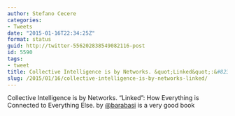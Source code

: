 ```yaml
---
author: Stefano Cecere
categories:
- Tweets
date: "2015-01-16T22:34:25Z"
format: status
guid: http://twitter-556202838549082116-post
id: 5590
tags:
- tweet
title: Collective Intelligence is by Networks. &quot;Linked&quot;:&#8230;
slug: /2015/01/16/collective-intelligence-is-by-networks-linked/
---
```


Collective Intelligence is by Networks. &#8220;Linked&#8221;: How Everything is Connected to Everything Else. by [@barabasi](http://twitter.com/barabasi) is a very good book